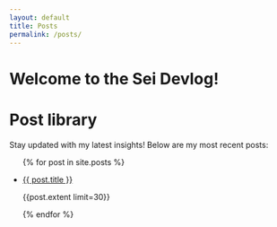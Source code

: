 ```yaml
---
layout: default
title: Posts
permalink: /posts/
---
```


# Welcome to the Sei Devlog!
# Post library

Stay updated with my latest insights! Below are my most recent posts:

<ul>
  {% for post in site.posts %}
    <li>
      <p><a href="{{ post.url | relative_url }}">{{ post.title }}</a></p>
      <p>{{post.extent limit=30}}</p>
    </li>
  {% endfor %}
</ul>
